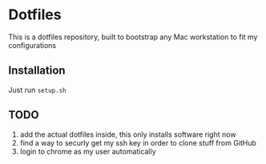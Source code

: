 # Dotfiles

This is a dotfiles repository, built to bootstrap any Mac workstation to fit my configurations

## Installation
Just run `setup.sh`

## TODO
1. add the actual dotfiles inside, this only installs software right now
2. find a way to securly get my ssh key in order to clone stuff from GitHub
3. login to chrome as my user automatically
